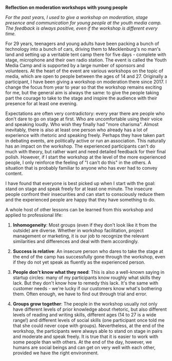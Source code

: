 **Reflection on moderation workshops with young people**

*For the past years, I used to give a workshop on moderation, stage presence and communication for young people at the youth media camp. The feedback is always positive, even if the workshop is different every time.*

For 29 years, teenagers and young adults have been packing a bunch of technology into a bunch of cars, driving them to Mecklenburg's no man's land and setting up a veritable tent camp there for five days - complete with stage, microphone and their own radio station. The event is called the Youth Media Camp and is supported by a large number of sponsors and volunteers. At the heart of the event are various workshops on the topic of media, which are open to people between the ages of 14 and 27.
Originally a participant, I have been giving a workshop on moderation there since 2017. I change the focus from year to year so that the workshop remains exciting for me, but the general aim is always the same: to give the people taking part the courage to take to the stage and inspire the audience with their presence for at least one evening.


Expectations are often very contradictory: every year there are people who don't dare to go on stage at first. Who are uncomfortable using their voice and speaking loudly. Who wish they finally had "more charisma". 
Almost inevitably, there is also at least one person who already has a lot of experience with rhetoric and speaking freely. Perhaps they have taken part in debating events, are politically active or run an association. 
This naturally has an impact on the workshop. The experienced participants can't do much with theory, but rather want and need detailed feedback for their final polish. However, if I start the workshop at the level of the more experienced people, I only reinforce the feeling of "I can't do this" in the others. A situation that is probably familiar to anyone who has ever had to convey content.


I have found that everyone is best picked up when I start with the goal: stand on stage and speak freely for at least one minute. The insecure people confront their insecurities and can start to consciously reduce them and the experienced people are happy that they have something to do.


A whole host of other lessons can be learned from this workshop and applied to professional life:
1. **Inhomogeneity**: 
Most groups (even if they don't look like it from the outside) are diverse. Whether in workshop facilitation, project management or marketing, it is our job to recognize the relevant similarities and differences and deal with them accordingly.

2. **Success is relative**: 
An insecure person who dares to take the stage at the end of the camp has successfully gone through the workshop, even if they do not yet speak as fluently as the experienced person.

3. **People don't know what they need**: This is also a well-known saying in startup circles: many of my participants know roughly what skills they lack. But they don't know how to remedy this lack. It's the same with customer needs - we're lucky if our customers know what's bothering them. Often enough, we have to find out through trial and error.

4. **Groups grow together**: 
The people in the workshop usually not only have different levels of prior knowledge about rhetoric, but also different levels of reading and writing skills, different ages (14 to 27 is a wide range!) and different levels of social skills (one participant once told me that she could never cope with groups). Nevertheless, at the end of the workshop, the participants were always able to stand on stage in pairs and moderate and speak freely. It is true that it is easier to work with some people than with others. At the end of the day, however, we humans are social beings and can get on very well with each other, provided we have the right environment.